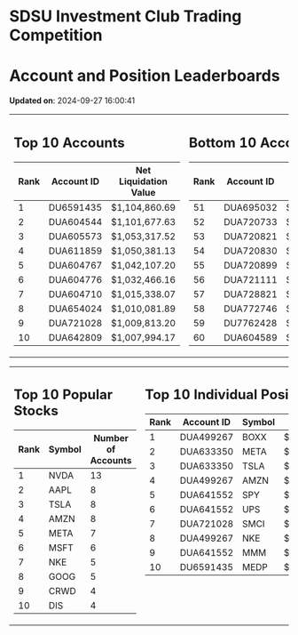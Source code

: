 # SDSU Investment Club Trading Competition 
 # Account and Position Leaderboards

**Updated on**: 2024-09-27 16:00:41

<table><tr><td valign="top">

## Top 10 Accounts
| Rank | Account ID | Net Liquidation Value |
|------|------------|-----------------------|
| 1 | DU6591435 | $1,104,860.69 |
| 2 | DUA604544 | $1,101,677.63 |
| 3 | DUA605573 | $1,053,317.52 |
| 4 | DUA611859 | $1,050,381.13 |
| 5 | DUA604767 | $1,042,107.20 |
| 6 | DUA604776 | $1,032,466.16 |
| 7 | DUA604710 | $1,015,338.07 |
| 8 | DUA654024 | $1,010,081.89 |
| 9 | DUA721028 | $1,009,813.20 |
| 10 | DUA642809 | $1,007,994.17 |

</td><td valign="top">

## Bottom 10 Accounts
| Rank | Account ID | Net Liquidation Value |
|------|------------|-----------------------|
| 51 | DUA695032 | $1,001,099.22 |
| 52 | DUA720733 | $1,000,714.48 |
| 53 | DUA720821 | $1,000,714.48 |
| 54 | DUA720830 | $1,000,714.48 |
| 55 | DUA720899 | $1,000,714.48 |
| 56 | DUA721111 | $1,000,714.48 |
| 57 | DUA728821 | $1,000,357.24 |
| 58 | DUA772746 | $1,000,119.08 |
| 59 | DU7762428 | $990,206.02 |
| 60 | DUA604589 | $979,595.92 |

</td></tr></table>

<table><tr><td valign="top">

## Top 10 Popular Stocks
| Rank | Symbol | Number of Accounts |
|------|--------|--------------------|
| 1 | NVDA | 13 |
| 2 | AAPL | 8 |
| 3 | TSLA | 8 |
| 4 | AMZN | 8 |
| 5 | META | 7 |
| 6 | MSFT | 6 |
| 7 | NKE | 5 |
| 8 | GOOG | 5 |
| 9 | CRWD | 4 |
| 10 | DIS | 4 |

</td><td valign="top">

## Top 10 Individual Positions
| Rank | Account ID | Symbol | Cost | Total Value |
|------|------------|--------|-----------|-------------|
| 1 | DUA499267 | BOXX | $544,575.26 | $544,575.26 |
| 2 | DUA633350 | META | $167,179.02 | $167,179.02 |
| 3 | DUA633350 | TSLA | $151,497.03 | $151,497.03 |
| 4 | DUA499267 | AMZN | $117,253.78 | $117,253.78 |
| 5 | DUA641552 | SPY | $99,969.76 | $99,969.76 |
| 6 | DUA641552 | UPS | $99,902.30 | $99,902.30 |
| 7 | DUA721028 | SMCI | $99,703.93 | $99,703.93 |
| 8 | DUA499267 | NKE | $99,106.06 | $99,106.06 |
| 9 | DUA641552 | MMM | $97,699.54 | $97,699.54 |
| 10 | DU6591435 | MEDP | $95,831.10 | $95,831.10 |

</td></tr></table>
